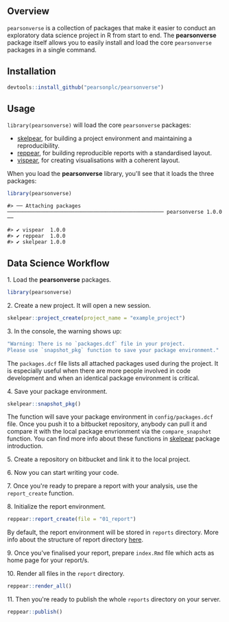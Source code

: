 Overview
--------

`pearsonverse` is a collection of packages that make it easier to conduct an exploratory data science project in R from start to end. The **pearsonverse** package itself allows you to easily install and load the core `pearsonverse` packages in a single command.

Installation
------------

``` r
devtools::install_github("pearsonplc/pearsonverse")
```

Usage
-----

`library(pearsonverse)` will load the core `pearsonverse` packages:

-   <a href = "https://github.com/pearsonplc/skelpear" target = "_blank">skelpear</a>, for building a project environment and maintaining a reproducibility.
-   <a href = "https://github.com/pearsonplc/reppear" target = "_blank">reppear</a>, for building reproducible reports with a standardised layout.
-   <a href = "https://github.com/pearsonplc/vispear" target = "_blank">vispear</a>, for creating visualisations with a coherent layout.

When you load the **pearsonverse** library, you'll see that it loads the three packages:

``` r
library(pearsonverse)
```

    #> ── Attaching packages ─────────────────────────────────────────────────── pearsonverse 1.0.0 ──

    #> ✔ vispear  1.0.0
    #> ✔ reppear  1.0.0
    #> ✔ skelpear 1.0.0

Data Science Workflow
---------------------

1. Load the **pearsonverse** packages.

``` r
library(pearsonverse)
```

2. Create a new project. It will open a new session.

``` r
skelpear::project_create(project_name = "example_project")
```

3. In the console, the warning shows up:

``` r
"Warning: There is no `packages.dcf` file in your project. 
Please use `snapshot_pkg` function to save your package environment."
```

The `packages.dcf` file lists all attached packages used during the project. It is especially useful when there are more people involved in code development and when an identical package environment is critical.

4. Save your package environment.

``` r
skelpear::snapshot_pkg()
```

The function will save your package environment in `config/packages.dcf` file. Once you push it to a bitbucket repository, anybody can pull it and compare it with the local package envrionment via the `compare_snapshot` function. You can find more info about these functions in <a href = "https://github.com/pearsonplc/skelpear" target = "_blank">skelpear</a> package introduction.

5. Create a repository on bitbucket and link it to the local project.

6. Now you can start writing your code.

7. Once you're ready to prepare a report with your analysis, use the `report_create` function.

8. Initialize the report environment.

``` r
reppear::report_create(file = "01_report")
```

By default, the report environment will be stored in `reports` directory. More info about the structure of report directory <a href = "https://github.com/pearsonplc/reppear" target = "_blank">here</a>.

9. Once you've finalised your report, prepare `index.Rmd` file which acts as home page for your report/s.

10. Render all files in the `report` directory.

``` r
reppear::render_all()
```

11. Then you're ready to publish the whole `reports` directory on your server.

``` r
reppear::publish()
```

